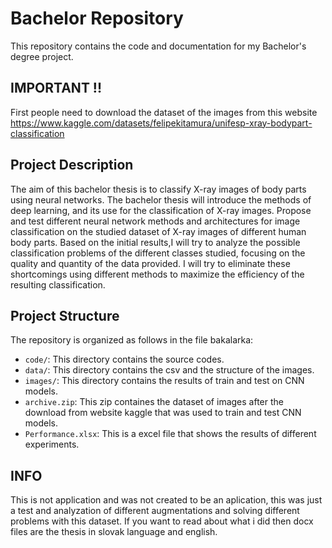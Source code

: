 # Bachelor Repository

This repository contains the code and documentation for my Bachelor's degree project.

## IMPORTANT !! 

First people need to download the dataset of the images from this website https://www.kaggle.com/datasets/felipekitamura/unifesp-xray-bodypart-classification

## Project Description

The aim of this bachelor thesis is to classify X-ray images of body parts using neural networks. The bachelor thesis will introduce the methods of deep learning, and its use for the classification of X-ray images. Propose and test different neural network methods and architectures for image classification on the studied dataset of X-ray images of different human body parts. Based on the initial results,I will try to analyze the possible classification problems of the different classes studied, focusing on the quality and quantity of the data provided. I will try to eliminate these shortcomings using different methods to maximize the efficiency of the resulting classification. 

## Project Structure

The repository is organized as follows in the file bakalarka:

- `code/`: This directory contains the source codes.
- `data/`: This directory contains the csv and the structure of the images.
- `images/`: This directory contains the results of train and test on CNN models.
- `archive.zip`: This zip containes the dataset of images after the download from website kaggle that was used to train and test CNN models.
- `Performance.xlsx`: This is a excel file that shows the results of different experiments.

## INFO
This is not application and was not created to be an aplication, this was just a test and analyzation of different augmentations and solving different problems with this dataset. If you want to read about what i did then docx files are the thesis in slovak language and english. 

